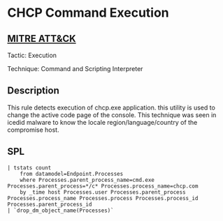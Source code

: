 # CHCP Command Execution

## [MITRE ATT&CK](https://attack.mitre.org/techniques/T1059/)
Tactic: Execution

Technique: Command and Scripting Interpreter

## Description
This rule detects execution of chcp.exe application. this utility is used to change the active code page of the console. This technique was seen in icedid malware to know the locale region/language/country of the compromise host.

## SPL
```spl
| tstats count 
    from datamodel=Endpoint.Processes 
    where Processes.parent_process_name=cmd.exe Processes.parent_process=*/c* Processes.process_name=chcp.com 
    by _time host Processes.user Processes.parent_process Processes.process_name Processes.process Processes.process_id Processes.parent_process_id
| `drop_dm_object_name(Processes)`
```
